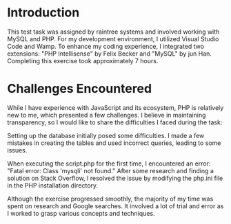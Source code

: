 # Introduction

This test task was assigned by raintree systems and involved working with MySQL and PHP. For my development environment, I utilized Visual Studio Code and Wamp. To enhance my coding experience, I integrated two extensions: "PHP Intellisense" by Felix Becker and "MySQL" by jun Han. Completing this exercise took approximately 7 hours.

# Challenges Encountered

While I have experience with JavaScript and its ecosystem, PHP is relatively new to me, which presented a few challenges. I believe in maintaining transparency, so I would like to share the difficulties I faced during the task:

Setting up the database initially posed some difficulties. I made a few mistakes in creating the tables and used incorrect queries, leading to some issues.

When executing the script.php for the first time, I encountered an error: "Fatal error: Class 'mysqli' not found." After some research and finding a solution on Stack Overflow, I resolved the issue by modifying the php.ini file in the PHP installation directory.

Although the exercise progressed smoothly, the majority of my time was spent on research and Google searches. It involved a lot of trial and error as I worked to grasp various concepts and techniques. 
